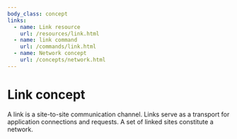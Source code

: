 ```yaml
---
body_class: concept
links:
  - name: Link resource
    url: /resources/link.html
  - name: link command
    url: /commands/link.html
  - name: Network concept
    url: /concepts/network.html
---
```


# Link concept

<section>

A link is a site-to-site communication channel. Links serve
as a transport for application connections and requests.  A
set of linked sites constitute a network.

</section>
